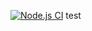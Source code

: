 [![Node.js CI](https://github.com/n-ramos/web-notify-site/actions/workflows/main.yml/badge.svg)](https://github.com/n-ramos/web-notify-site/actions/workflows/node.js.yml)
test
